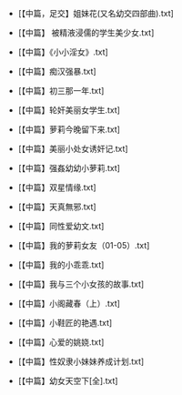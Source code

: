 * [【中篇，足交】姐妹花(又名幼交四部曲).txt]
* [【中篇】 被精液浸儒的学生美少女.txt]
* [【中篇】《小小淫女》.txt]
* [【中篇】痴汉强暴.txt]
* [【中篇】初三那一年.txt]
* [【中篇】轮奸美丽女学生.txt]
* [【中篇】萝莉今晚留下来.txt]
* [【中篇】美丽小处女诱奸记.txt]
* [【中篇】强姦幼幼小萝莉.txt]
* [【中篇】双星情缘.txt]

* [【中篇】天真無邪.txt]
* [【中篇】同性爱幼文.txt]
* [【中篇】我的萝莉女友（01-05）.txt]
* [【中篇】我的小乖乖.txt]

* [【中篇】我与三个小女孩的故事.txt]
* [【中篇】小阁藏春（上）.txt]
* [【中篇】小鞋匠的艳遇.txt]
* [【中篇】心爱的姚娆.txt]
* [【中篇】性奴隶小妹妹养成计划.txt]
* [【中篇】幼女天空下\[全\].txt]
